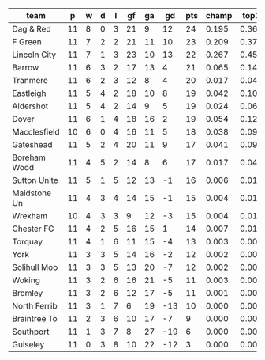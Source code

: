 |     team     | p  | w | d | l | gf | ga | gd  | pts | champ | top2  | top3  | top4  |  5-7  | bot4  | bot3  | bot2  |
|--------------|----|---|---|---|----|----|-----|-----|-------|-------|-------|-------|-------|-------|-------|-------|
| Dag & Red    | 11 | 8 | 0 | 3 | 21 |  9 |  12 |  24 | 0.195 | 0.361 | 0.497 | 0.601 | 0.199 | 0.001 | 0.001 | 0.000|
| F Green      | 11 | 7 | 2 | 2 | 21 | 11 |  10 |  23 | 0.209 | 0.379 | 0.511 | 0.613 | 0.199 | 0.001 | 0.001 | 0.000|
| Lincoln City | 11 | 7 | 1 | 3 | 23 | 10 |  13 |  22 | 0.267 | 0.450 | 0.581 | 0.673 | 0.174 | 0.001 | 0.000 | 0.000|
| Barrow       | 11 | 6 | 3 | 2 | 17 | 13 |   4 |  21 | 0.065 | 0.149 | 0.239 | 0.328 | 0.235 | 0.008 | 0.003 | 0.001|
| Tranmere     | 11 | 6 | 2 | 3 | 12 |  8 |   4 |  20 | 0.017 | 0.046 | 0.086 | 0.136 | 0.175 | 0.040 | 0.022 | 0.009|
| Eastleigh    | 11 | 5 | 4 | 2 | 18 | 10 |   8 |  19 | 0.042 | 0.103 | 0.177 | 0.249 | 0.226 | 0.015 | 0.007 | 0.003|
| Aldershot    | 11 | 5 | 4 | 2 | 14 |  9 |   5 |  19 | 0.024 | 0.060 | 0.108 | 0.167 | 0.198 | 0.028 | 0.015 | 0.006|
| Dover        | 11 | 6 | 1 | 4 | 18 | 16 |   2 |  19 | 0.054 | 0.127 | 0.206 | 0.288 | 0.229 | 0.011 | 0.005 | 0.002|
| Macclesfield | 10 | 6 | 0 | 4 | 16 | 11 |   5 |  18 | 0.038 | 0.091 | 0.151 | 0.217 | 0.223 | 0.020 | 0.011 | 0.004|
| Gateshead    | 11 | 5 | 2 | 4 | 20 | 11 |   9 |  17 | 0.041 | 0.099 | 0.162 | 0.240 | 0.224 | 0.017 | 0.009 | 0.003|
| Boreham Wood | 11 | 4 | 5 | 2 | 14 |  8 |   6 |  17 | 0.017 | 0.045 | 0.084 | 0.128 | 0.179 | 0.044 | 0.026 | 0.012|
| Sutton Unite | 11 | 5 | 1 | 5 | 12 | 13 |  -1 |  16 | 0.006 | 0.016 | 0.035 | 0.060 | 0.105 | 0.106 | 0.063 | 0.030|
| Maidstone Un | 11 | 4 | 3 | 4 | 14 | 15 |  -1 |  15 | 0.004 | 0.013 | 0.028 | 0.054 | 0.093 | 0.116 | 0.071 | 0.035|
| Wrexham      | 10 | 4 | 3 | 3 |  9 | 12 |  -3 |  15 | 0.004 | 0.010 | 0.022 | 0.038 | 0.081 | 0.144 | 0.091 | 0.046|
| Chester FC   | 11 | 4 | 2 | 5 | 16 | 15 |   1 |  14 | 0.007 | 0.018 | 0.036 | 0.061 | 0.120 | 0.094 | 0.059 | 0.027|
| Torquay      | 11 | 4 | 1 | 6 | 11 | 15 |  -4 |  13 | 0.003 | 0.008 | 0.017 | 0.030 | 0.066 | 0.178 | 0.114 | 0.062|
| York         | 11 | 3 | 3 | 5 | 14 | 16 |  -2 |  12 | 0.002 | 0.006 | 0.012 | 0.022 | 0.059 | 0.188 | 0.128 | 0.070|
| Solihull Moo | 11 | 3 | 3 | 5 | 13 | 20 |  -7 |  12 | 0.002 | 0.007 | 0.017 | 0.032 | 0.058 | 0.181 | 0.117 | 0.063|
| Woking       | 11 | 3 | 2 | 6 | 16 | 21 |  -5 |  11 | 0.003 | 0.008 | 0.017 | 0.033 | 0.074 | 0.163 | 0.105 | 0.055|
| Bromley      | 11 | 3 | 2 | 6 | 12 | 17 |  -5 |  11 | 0.001 | 0.005 | 0.012 | 0.022 | 0.049 | 0.220 | 0.145 | 0.078|
| North Ferrib | 11 | 3 | 1 | 7 |  6 | 19 | -13 |  10 | 0.000 | 0.000 | 0.001 | 0.002 | 0.008 | 0.538 | 0.423 | 0.288|
| Braintree To | 11 | 2 | 3 | 6 | 10 | 17 |  -7 |   9 | 0.000 | 0.001 | 0.002 | 0.005 | 0.019 | 0.426 | 0.320 | 0.199|
| Southport    | 11 | 1 | 3 | 7 |  8 | 27 | -19 |   6 | 0.000 | 0.000 | 0.001 | 0.001 | 0.006 | 0.672 | 0.563 | 0.426|
| Guiseley     | 11 | 0 | 3 | 8 | 10 | 22 | -12 |   3 | 0.000 | 0.000 | 0.000 | 0.000 | 0.002 | 0.788 | 0.701 | 0.577|
